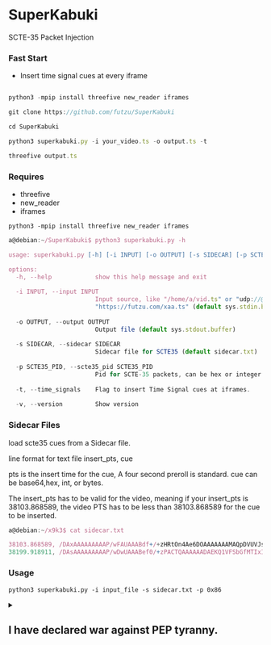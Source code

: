# SuperKabuki
SCTE-35 Packet Injection

### Fast Start

* Insert time signal cues at every iframe

```js

python3 -mpip install threefive new_reader iframes

git clone https://github.com/futzu/SuperKabuki

cd SuperKabuki

python3 superkabuki.py -i your_video.ts -o output.ts -t

threefive output.ts
```


### Requires
* threefive
* new_reader
* iframes

```
python3 -mpip install threefive new_reader iframes

```

```js
a@debian:~/SuperKabuki$ python3 superkabuki.py -h

usage: superkabuki.py [-h] [-i INPUT] [-o OUTPUT] [-s SIDECAR] [-p SCTE35_PID] [-t] [-v]

options:
  -h, --help            show this help message and exit
  
  -i INPUT, --input INPUT
                        Input source, like "/home/a/vid.ts" or "udp://@235.35.3.5:3535" or
                        "https://futzu.com/xaa.ts" (default sys.stdin.buffer)
                        
  -o OUTPUT, --output OUTPUT
                        Output file (default sys.stdout.buffer)
                        
  -s SIDECAR, --sidecar SIDECAR
                        Sidecar file for SCTE35 (default sidecar.txt)
                        
  -p SCTE35_PID, --scte35_pid SCTE35_PID
                        Pid for SCTE-35 packets, can be hex or integer. (default 0x86)
                        
  -t, --time_signals    Flag to insert Time Signal cues at iframes.
  
  -v, --version         Show version


```


### Sidecar Files
load scte35 cues from a Sidecar file.

line format for text file insert_pts, cue

pts is the insert time for the cue, A four second preroll is standard. cue can be base64,hex, int, or bytes.

The insert_pts has to be valid for the video, meaning if your insert_pts is 38103.868589, the video PTS has to be 
less than 38103.868589 for the cue to be inserted.

```js
a@debian:~/x9k3$ cat sidecar.txt

38103.868589, /DAxAAAAAAAAAP/wFAUAAABdf+/+zHRtOn4Ae6DOAAAAAAAMAQpDVUVJsZ8xMjEqLYemJQ== 
38199.918911, /DAsAAAAAAAAAP/wDwUAAABef0/+zPACTQAAAAAADAEKQ1VFSbGfMTIxIxGolm0= 
```
    
### Usage 
```
python3 superkabuki.py -i input_file -s sidecar.txt -p 0x86
```




<details> <summary><h2> I have declared war against PEP tyranny.</h2> </summary>

* Phase One: Expose the Pep Deep State.
  * [Phase One has begun](https://github.com/python/peps/compare/main...futzu:peps:main)
  
</details>


